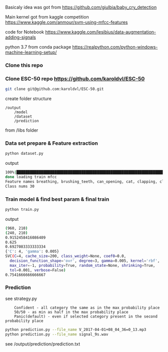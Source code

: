 Basicaly idea was got from https://github.com/giulbia/baby_cry_detection

Main kernel got from kaggle competition https://www.kaggle.com/anmour/svm-using-mfcc-features

code for Notebook https://www.kaggle.com/lesibius/data-augmentation-adding-signals


python 3.7 from conda package https://realpython.com/python-windows-machine-learning-setup/

### Clone this repo

### Clone ESC-50 repo https://github.com/karoldvl/ESC-50

```bash
git clone git@github.com:karoldvl/ESC-50.git
```
create folder structure
```
/output
    /model
    /dataset
    /prediction
```

from /libs folder
### Data set prepare & Feature extraction

```bash
python dataset.py
```

output
```bash
100%|█████████████████████████████████████████████████████████████████████████████████████████████████████████| 1200/1200 [03:36<00:00,  5.26it/s]
done loading train mfcc
Feature names breathing, brushing_teeth, can_opening, cat, clapping, clock_alarm, clock_tick, coughing, cow, crow, crying_baby, dog, door_wood_creaks, door_wood_knock, drinking_sipping, footsteps, frog, glass_breaking, hen, insects, keyboard_typing, laughing, mouse_click, pig, rooster, sheep, sneezing, snoring, vacuum_cleaner, washing_machine
Class nums 30
```

### Train model & find best param & final train

```bash
python train.py
```

output
```bash
(960, 210)
(240, 210)
0.9152458416086409
0.625
0.6927083333333334
{'C': 4, 'gamma': 0.005}
SVC(C=4, cache_size=200, class_weight=None, coef0=0.0,
  decision_function_shape='ovr', degree=3, gamma=0.005, kernel='rbf',
  max_iter=-1, probability=True, random_state=None, shrinking=True,
  tol=0.001, verbose=False)
0.7541666666666667
```

### Prediction

see strategy.py
```
    Confident - all category the same as in the max probability place
    50/50 - as min as half in the max probability place
    Panic(default) - even if selected category present in the second probability place
```

```bash
python prediction.py --file_name V_2017-04-01+08_04_36=0_13.mp3
python prediction.py --file_name signal_9s.wav
```

see /output/prediction/prediction.txt
